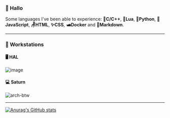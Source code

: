 ### 🐸 Hallo

Some languages I've been able to experience:  💾**C/C++**, 🌙**Lua**, 🐍**Python**, 🧙**JavaScript**, **🪑HTML**, **✨CSS**, **🛥️Docker** and **🌠Markdown**.

___

### 🍈 Workstations

#### 🖥️ HAL

![image](https://user-images.githubusercontent.com/80941110/208218779-f4fa3013-30e9-4e72-9252-5a094bc4cc71.png)


#### 💻 Saturn

![arch-btw](https://user-images.githubusercontent.com/80941110/193401294-3a1fc6e6-2aa6-49a9-a7b8-328f4cdb40e1.png)

___

[![Anurag's GitHub stats](https://github-readme-stats.vercel.app/api?username=ebears&hide=stars,prs&count_private=true&show_icons=true&theme=material-palenight)](https://github.com/anuraghazra/github-readme-stats)
